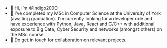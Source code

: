 - 👋 Hi, I’m @Indigo2000
- 👀 I’ve completed my MSc in Computer Science at the University of York (awaiting graduation). I'm currently looking for a developer role and have experience with Python, Java, React and C/C++ with additional exposure to Big Data, Cyber Security and networks (amongst others) on the MSc course.
- 💞️ Do get in touch for collaboration on relevant projects. 

<!---
Indigo2000/Indigo2000 is a ✨ special ✨ repository because its `README.md` (this file) appears on your GitHub profile.
You can click the Preview link to take a look at your changes.
--->
